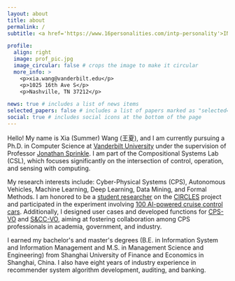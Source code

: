 ```yaml
---
layout: about
title: about
permalink: /
subtitle: <a href='https://www.16personalities.com/intp-personality'>INTP</a>. <a href='https://evangelion.fandom.com/wiki/Main_Page'>EVA Fan</a>. Chief Shovel Officer (CSO) of <a href='https://jupiterflies.github.io/'>Jupiter</a>.

profile:
  align: right
  image: prof_pic.jpg
  image_circular: false # crops the image to make it circular
  more_info: >
    <p>xia.wang@vanderbilt.edu</p>
    <p>1025 16th Ave S</p>
    <p>Nashville, TN 37212</p>

news: true # includes a list of news items
selected_papers: false # includes a list of papers marked as "selected={true}"
social: true # includes social icons at the bottom of the page
---
```


Hello! My name is Xia (Summer) Wang (王夏), and I am currently pursuing a Ph.D. in Computer Science at [Vanderbilt University](https://www.vanderbilt.edu/) under the supervision of Professor [Jonathan Sprinkle](https://scholar.google.com/citations?user=HNJQS0gAAAAJ&hl=en). I am part of the Compositional Systems Lab (CSL), which focuses significantly on the intersection of control, operation, and sensing with computing.

My research interests include: Cyber-Physical Systems (CPS), Autonomous Vehicles, Machine Learning, Deep Learning, Data Mining, and Formal Methods. I am honored to be a [student researcher](https://circles-consortium.github.io/about.html) on the [CIRCLES](https://circles-consortium.github.io/) project and participated in the experiment involving [100 AI-powered cruise control cars](https://engineering.vanderbilt.edu/2022/11/23/ai-powered-cruise-control-system-may-pave-the-way-to-fuel-efficiency-and-traffic-relief/). Additionally, I designed user cases and developed functions for [CPS-VO](https://cps-vo.org/) and [S&CC-VO](https://sccvo.org/), aiming at fostering collaboration among CPS professionals in academia, government, and industry.

I earned my bachelor's and master's degrees (B.E. in Information System and Information Management and M.S. in Management Science and Engineering) from Shanghai University of Finance and Economics in Shanghai, China. I also have eight years of industry experience in recommender system algorithm development, auditing, and banking.